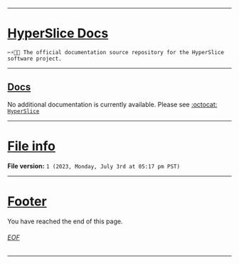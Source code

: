 
***

# [HyperSlice Docs](#HyperSlice-Docs)

`✂️⚡️🔪️📖️ The official documentation source repository for the HyperSlice software project.`

***

## [Docs](#Docs)

No additional documentation is currently available. Please see [:octocat: `HyperSlice`](https://github.com/seanpm2001/HyperSlice/)

***

# [File info](#File-info)

**File version:** `1 (2023, Monday, July 3rd at 05:17 pm PST)`

***

# [Footer](#Footer)

You have reached the end of this page.

###### [EOF](#EOF)

***
